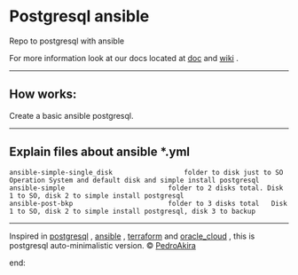 # Postgresql ansible

Repo to postgresql with ansible 


For more information look at our
docs located at [doc](https://github.com/pedroAkiraDanno/auto5) and [wiki](https://github.com/pedroAkiraDanno/auto5/wiki) .

---

## How works:

Create a basic ansible postgresql.

---

	

## Explain files about ansible *.yml

	ansible-simple-single_disk 					folder to disk just to SO Operation System and default disk and simple install postgresql  
	ansible-simple 	 						folder to 2 disks total. Disk 1 to SO, disk 2 to simple install postgresql 							
	ansible-post-bkp 						folder to 3 disks total   Disk 1 to SO, disk 2 to simple install postgresql, disk 3 to backup 





---
Inspired in [postgresql](https://www.postgresql.org/) , [ansible](https://www.ansible.com/) , [terraform](https://www.terraform.io/) and [oracle_cloud](https://www.oracle.com/cloud/) , this is postgresql auto-minimalistic version.
©  [PedroAkira](https://www.instagram.com/pedro.akira.3)




end:
